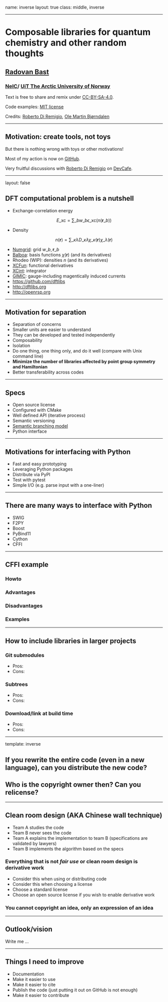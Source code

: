 name: inverse
layout: true
class: middle, inverse

---

# Composable libraries for quantum chemistry and other random thoughts

## [Radovan Bast](http://bast.fr)

### [NeIC](https://neic.nordforsk.org)/ [UiT The Arctic University of Norway](https://uit.no)

Text is free to share and remix under [CC-BY-SA-4.0](https://creativecommons.org/licenses/by-sa/4.0/).

Code examples: [MIT license](http://opensource.org/licenses/mit-license.html)

Credits: [Roberto Di Remigio](http://totaltrash.xyz),
         [Ole Martin Bjørndalen](https://github.com/olemb)

---

## Motivation: create tools, not toys

But there is nothing wrong with toys or other motivations!

Most of my action is now on [GitHub](https://github.com/bast).

Very fruitful discussions with [Roberto Di Remigio](http://totaltrash.xyz) on [DevCafe](https://dev-cafe.github.io).

---

layout: false

## DFT computational problem is a nutshell

- Exchange-correlation energy

$$ E\_\text{xc} = \sum\_b w\_b \epsilon\_\text{xc} (n (\textbf{r}\_b)) $$

- Density

$$ n (\textbf{r}) = \sum\_{\kappa\lambda} D\_{\kappa\lambda} \chi\_\kappa (\textbf{r}) \chi\_\lambda (\textbf{r}) $$

- [Numgrid](https://github.com/dftlibs/numgrid): grid $w\_b, \textbf{r}\_b$
- [Balboa](https://github.com/bast/balboa): basis functions $\chi (\textbf{r})$ (and its derivatives)
- Rhodeo (WIP): densities $n$ (and its derivatives)
- [XCFun](https://github.com/dftlibs/xcfun): functional derivatives
- [XCint](https://github.com/dftlibs/xcint): integrator
- [GIMIC](https://github.com/qmcurrents/gimic): gauge-including magentically induced currents
- https://github.com/dftlibs
- http://dftlibs.org
- http://openrsp.org

---

## Motivation for separation

- Separation of concerns
- Smaller units are easier to understand
- They can be developed and tested independently
- Composability
- Isolation
- Do one thing, one thing only, and do it well (compare with Unix command line)
- **Minimize the number of libraries affected by point group symmetry and Hamiltonian**
- Better transferability across codes

---

## Specs

- Open source license
- Configured with CMake
- Well defined API (iterative process)
- Semantic versioning
- [Semantic branching model](https://dev-cafe.github.io/branching-model/)
- Python interface

---

## Motivations for interfacing with Python

- Fast and easy prototyping
- Leveraging Python packages
- Distribute via PyPI
- Test with pytest
- Simple I/O (e.g. parse input with a one-liner)

---

## There are many ways to interface with Python

- SWIG
- F2PY
- Boost
- PyBind11
- Cython
- CFFI

---

## CFFI example

### Howto

### Advantages

### Disadvantages

### Examples

---

## How to include libraries in larger projects

### Git submodules

- Pros:
- Cons:

### Subtrees

- Pros:
- Cons:

### Download/link at build time

- Pros:
- Cons:

---

template: inverse

## If you rewrite the entire code (even in a new language), can you distribute the new code?

## Who is the copyright owner then? Can you relicense?

---

## Clean room design (AKA Chinese wall technique)

- Team A studies the code
- Team B never sees the code
- Team A explains the implementation to team B (specifications are validated by lawyers)
- Team B implements the algorithm based on the specs


### Everything that is not *fair use* or clean room design is derivative work

- Consider this when using or distributing code
- Consider this when choosing a license
- Choose a standard license
- Choose an open source license if you wish to enable derivative work


### You cannot copyright an idea, only an expression of an idea

---

## Outlook/vision

Write me ...

---

## Things I need to improve

- Documentation
- Make it easier to use
- Make it easier to cite
- Publish the code (just putting it out on GitHub is not enough)
- Make it easier to contribute
